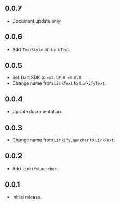 ## 0.0.7

* Document update only


## 0.0.6

* Add `TextStyle` on `LinkText`.

## 0.0.5

* Set Dart SDK to `>=2.12.0 <3.0.0`.
* Change name from `LinkText` to `LinkifyText`.


## 0.0.4

* Update documentation.

## 0.0.3

* Change name from `LinkifyLauncher` to `LinkText`.

## 0.0.2

* Add `LinkifyLauncher`.


## 0.0.1

* Initial release.
